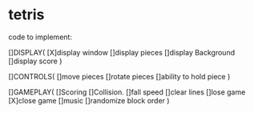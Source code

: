 # tetris
code to implement:

[]DISPLAY(
[X]display window
[]display pieces
[]display Background
[]display score
)

[]CONTROLS(
[]move pieces
[]rotate pieces
[]ability to hold piece
)

[]GAMEPLAY(
[]Scoring
[]Collision.
[]fall speed
[]clear lines
[]lose game
[X]close game
[]music
[]randomize block order
)